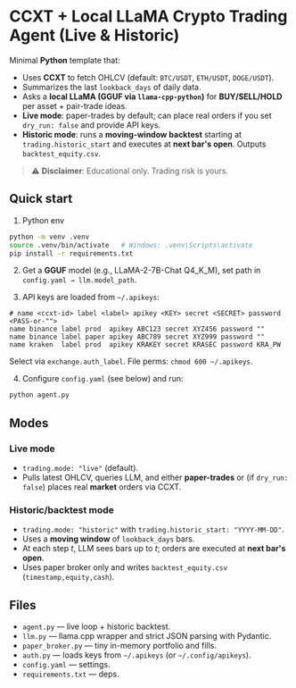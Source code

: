 # CCXT + Local LLaMA Crypto Trading Agent (Live & Historic)

Minimal **Python** template that:
- Uses **CCXT** to fetch OHLCV (default: `BTC/USDT`, `ETH/USDT`, `DOGE/USDT`).
- Summarizes the last `lookback_days` of daily data.
- Asks a **local LLaMA (GGUF via `llama-cpp-python`)** for **BUY/SELL/HOLD** per asset + pair-trade ideas.
- **Live mode**: paper-trades by default; can place real orders if you set `dry_run: false` and provide API keys.
- **Historic mode**: runs a **moving-window backtest** starting at `trading.historic_start` and executes at **next bar's open**. Outputs `backtest_equity.csv`.

> ⚠️ **Disclaimer**: Educational only. Trading risk is yours.

## Quick start

1) Python env
```bash
python -m venv .venv
source .venv/bin/activate   # Windows: .venv\Scripts\activate
pip install -r requirements.txt
```

2) Get a **GGUF** model (e.g., LLaMA-2-7B-Chat Q4_K_M), set path in `config.yaml → llm.model_path`.

3) API keys are loaded from `~/.apikeys`:
```
# name <ccxt-id> label <label> apikey <KEY> secret <SECRET> password <PASS-or-"">
name binance label prod  apikey ABC123 secret XYZ456 password ""
name binance label paper apikey ABC789 secret XYZ999 password ""
name kraken  label prod  apikey KRAKEY secret KRASEC password KRA_PW
```
Select via `exchange.auth_label`. File perms: `chmod 600 ~/.apikeys`.

4) Configure `config.yaml` (see below) and run:
```bash
python agent.py
```

## Modes

### Live mode
- `trading.mode: "live"` (default).
- Pulls latest OHLCV, queries LLM, and either **paper-trades** or (if `dry_run: false`) places real **market** orders via CCXT.

### Historic/backtest mode
- `trading.mode: "historic"` with `trading.historic_start: "YYYY-MM-DD"`.
- Uses a **moving window** of `lookback_days` bars.
- At each step *t*, LLM sees bars up to *t*; orders are executed at **next bar's open**.
- Uses paper broker only and writes `backtest_equity.csv` (`timestamp,equity,cash`).

## Files

- `agent.py` — live loop + historic backtest.
- `llm.py` — llama.cpp wrapper and strict JSON parsing with Pydantic.
- `paper_broker.py` — tiny in-memory portfolio and fills.
- `auth.py` — loads keys from `~/.apikeys` (or `~/.config/apikeys`).
- `config.yaml` — settings.
- `requirements.txt` — deps.

